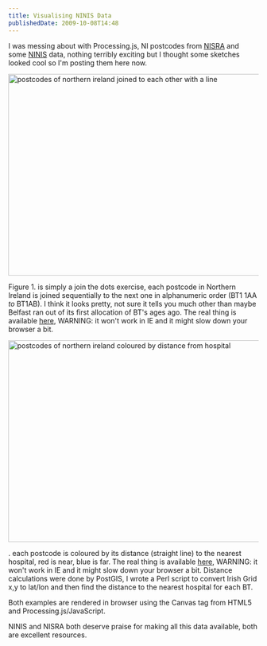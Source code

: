 ```yaml
---
title: Visualising NINIS Data
publishedDate: 2009-10-08T14:48
---
```

I was messing about with Processing.js, NI postcodes from <a href="http://www.nisra.gov.uk/">NISRA</a> and some <a href="http://www.ninis.nisra.gov.uk/">NINIS</a> data, nothing terribly exciting but I thought some sketches looked cool so I'm posting them here now.

<p><img src=/media/visual/figure-sketch.gif width=778 height=405 alt="postcodes of northern ireland joined to each other with a line">

Figure 1. is simply a join the dots exercise, each postcode in Northern Ireland is joined sequentially to the next one in alphanumeric order (BT1 1AA <i>to</i> BT1AB). I think it looks pretty, not sure it tells you much other than maybe Belfast ran out of its first allocation of BT's ages ago. The real thing is available <a href="http://carisenda.com/sandbox/processing/join/">here</a>, WARNING: it won't work in IE and it might slow down your browser a bit.

<p><img src=/media/visual/figure-hospitals.gif width=778 height=405 alt="postcodes of northern ireland coloured by distance from hospital">

. each postcode is coloured by its distance (straight line) to the nearest hospital, red is near, blue is far. The real thing is available <a href="http://carisenda.com/sandbox/processing/hospital/">here</a>, WARNING: it won't work in IE and it might slow down your browser a bit. Distance calculations were done by PostGIS, I wrote a Perl script to convert Irish Grid x,y to lat/lon and then find the distance to the nearest hospital for each BT.

Both examples are rendered in browser using the Canvas tag from HTML5 and Processing.js/JavaScript.

NINIS and NISRA both deserve praise for making all this data available, both are excellent resources.
